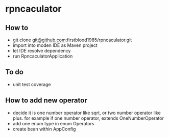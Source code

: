 # rpncaculator
## How to
* git clone git@github.com:firstblood1985/rpncaculator.git
* import into moden IDE as Maven project
* let IDE resolve dependency
* run RpncaculatorApplication
## To do
* unit test coverage
## How to add new operator
* decide it is one number operator like sqrt, or two number operator like plus. for example if one number operator, extends OneNumberOperator
* add one enum type in enum Operators
* create bean within AppConfig 
